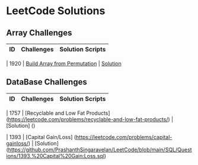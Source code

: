 # LeetCode Solutions

## Array Challenges
ID | Challenges  | Solution Scripts |
|:------:|------------|:---------:|

| 1920 | [Build Array from Permutation](https://leetcode.com/problems/build-array-from-permutation/) |
[Solution](01_SCRIPTS/Easy/07_easy_twitter_histogram_of_tweets.sql)


## DataBase Challenges
ID | Challenges  | Solution Scripts |
|:------:|------------|:---------:|

| 1757 | [Recyclable and Low Fat Products] (https://leetcode.com/problems/recyclable-and-low-fat-products/) |
[Solution] ()

| 1393 | [Capital Gain/Loss] (https://leetcode.com/problems/capital-gainloss/) | 
[Solution] (https://github.com/PrashanthSingaravelan/LeetCode/blob/main/SQL/Questions/1393.%20Capital%20Gain:Loss.sql)
